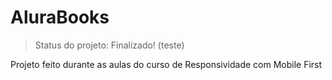 # AluraBooks
> Status do projeto: Finalizado! (teste)

Projeto feito durante as aulas do curso de Responsividade com Mobile First
